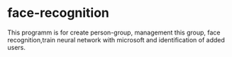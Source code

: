 # face-recognition
This programm is for create person-group, management this group, face recognition,train neural network with microsoft and identification of added users.
